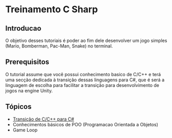 # Treinamento C Sharp

## Introducao
O objetivo desses tutoriais é poder ao fim dele desenvolver um jogo simples (Mario, Bomberman, Pac-Man, Snake) no terminal.

## Prerequisitos
O tutorial assume que você possui conhecimento basico de C/C++ e terá uma secção dedicada à transição dessas linguagens para C#, que é será a linguagem de escolha para facilitar a transição para desenvolvimento de jogos na engine Unity.

## Tópicos
* [Transição de C/C++ para C#](De-C-para-C%23/README.md)
* Conhecimentos básicos de POO (Programacao Orientada a Objetos)
* Game Loop
